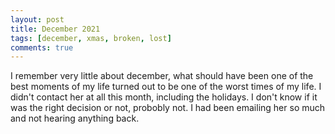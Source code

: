 ```yaml
---
layout: post
title: December 2021
tags: [december, xmas, broken, lost]
comments: true
---
```

I remember very little about december, what should have been one of the best moments of my life turned out to be one of the worst times of my life. I didn't contact her at all this month, including the holidays. I don't know if it was the right decision or not, probobly not. I had been emailing her so much and not hearing anything back.